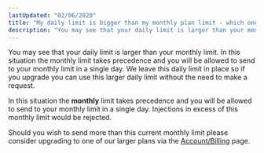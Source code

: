 ```yaml
---
lastUpdated: "02/06/2020"
title: "My daily limit is bigger than my monthly plan limit - which one is correct?"
description: "You may see that your daily limit is larger than your monthly limit. In this situation the monthly limit takes precedence and you will be allowed to send to your monthly limit in a single day. "
---
```


You may see that your daily limit is larger than your monthly limit. In this situation the monthly limit takes precedence and you will be allowed to send to your monthly limit in a single day. We leave this daily limit in place so if you upgrade you can use this larger daily limit without the need to make a request.

In this situation the **monthly** limit takes precedence and you will be allowed to send to your monthly limit in a single day. Injections in excess of this monthly limit would be rejected.

Should you wish to send more than this current monthly limit please consider upgrading to one of our larger plans via the [Account/Billing](https://app.sparkpost.com/account/billing) page.
